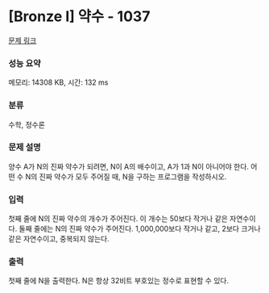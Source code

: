 # [Bronze I] 약수 - 1037 

[문제 링크](https://www.acmicpc.net/problem/1037) 

### 성능 요약

메모리: 14308 KB, 시간: 132 ms

### 분류

수학, 정수론

### 문제 설명

<p>양수 A가 N의 진짜 약수가 되려면, N이 A의 배수이고, A가 1과 N이 아니어야 한다. 어떤 수 N의 진짜 약수가 모두 주어질 때, N을 구하는 프로그램을 작성하시오.</p>

### 입력 

 <p>첫째 줄에 N의 진짜 약수의 개수가 주어진다. 이 개수는 50보다 작거나 같은 자연수이다. 둘째 줄에는 N의 진짜 약수가 주어진다. 1,000,000보다 작거나 같고, 2보다 크거나 같은 자연수이고, 중복되지 않는다.</p>

### 출력 

 <p>첫째 줄에 N을 출력한다. N은 항상 32비트 부호있는 정수로 표현할 수 있다.</p>

